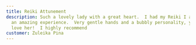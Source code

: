```yaml
---
title: Reiki Attunement
description: Such a lovely lady with a great heart.  I had my Reiki I and it was
  an amazing experience.  Very gentle hands and a bubbly personality, you will
  love her!  I highly recommend
customer: Zuleika Pina
---
```

